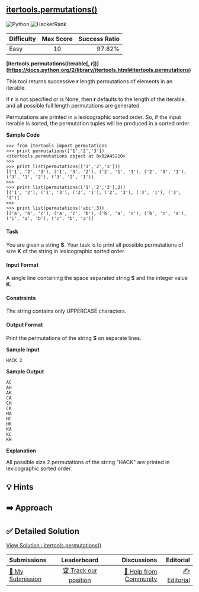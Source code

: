 ## [itertools.permutations()](https://www.hackerrank.com/challenges/itertools-permutations)

![Python](https://img.shields.io/badge/python-3670A0?style=for-the-badge&logo=python&logoColor=ffdd54) ![HackerRank](https://img.shields.io/badge/-Hackerrank-2EC866?style=for-the-badge&logo=HackerRank&logoColor=white)

| Difficulty | Max Score | Success Ratio |
| :--------- | :-------: | ------------: |
| Easy       |    10     |        97.82% |

**[itertools.permutations(iterable\[, r])](https://docs.python.org/2/library/itertools.html#itertools.permutations)**


This tool returns successive **r** length permutations of elements in an iterable.

If **r** is not specified or is None, then **r** defaults to the length of the iterable, and all possible full length permutations are generated.

Permutations are printed in a lexicographic sorted order. So, if the input iterable is sorted, the permutation tuples will be produced in a sorted order.


**Sample Code**



```
>>> from itertools import permutations
>>> print permutations(['1','2','3'])
<itertools.permutations object at 0x02A45210>
>>> 
>>> print list(permutations(['1','2','3']))
[('1', '2', '3'), ('1', '3', '2'), ('2', '1', '3'), ('2', '3', '1'), ('3', '1', '2'), ('3', '2', '1')]
>>> 
>>> print list(permutations(['1','2','3'],2))
[('1', '2'), ('1', '3'), ('2', '1'), ('2', '3'), ('3', '1'), ('3', '2')]
>>>
>>> print list(permutations('abc',3))
[('a', 'b', 'c'), ('a', 'c', 'b'), ('b', 'a', 'c'), ('b', 'c', 'a'), ('c', 'a', 'b'), ('c', 'b', 'a')]

```

#### Task

You are given a string **S**.
Your task is to print all possible permutations of size **K** of the string in lexicographic sorted order.

#### Input Format

A single line containing the space separated string **S** and the integer value **K**.

#### Constraints

The string contains only UPPERCASE characters.

#### Output Format

Print the permutations of the string **S** on separate lines.

**Sample Input**


```
HACK 2

```
**Sample Output**


```
AC
AH
AK
CA
CH
CK
HA
HC
HK
KA
KC
KH

```
**Explanation**

All possible size 2 permutations of the string "HACK" are printed in lexicographic sorted order.


## 💡 Hints 

## ➡️ Approach 

## ✅ Detailed Solution
[View Solution : itertools.permutations()](./itertoolspermutations.py)

| Submissions                                                                                 |                                           Leaderboard                                            |                                                                                 Discussions |                                                                             Editorial |
| :------------------------------------------------------------------------------------------ | :----------------------------------------------------------------------------------------------: | ------------------------------------------------------------------------------------------: | ------------------------------------------------------------------------------------: |
| [📝 My Submission](https://www.hackerrank.com/challenges/itertools-permutations/submissions) | [🏆 Track our position](https://www.hackerrank.com/challenges/itertools-permutations/leaderboard) | [🤔 Help from Community](https://www.hackerrank.com/challenges/itertools-permutations/forum) | [✍️ Editorial](https://www.hackerrank.com/challenges/itertools-permutations/editorial) |

